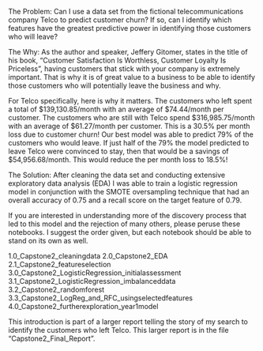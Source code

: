 The Problem: 
Can I use a data set from the fictional telecommunications company Telco to predict customer churn?  If so, can I identify which features have the greatest predictive power in identifying those customers who will leave?

The Why: 
As the author and speaker, Jeffery Gitomer, states in the title of his book, “Customer Satisfaction Is Worthless, Customer Loyalty Is Priceless”, having customers that stick with your company is extremely important. That is why it is of great value to a business to be able to identify those customers who will potentially leave the business and why. 

For Telco specifically, here is why it matters. The customers who left spent a total of $139,130.85/month with an average of $74.44/month per customer. The customers who are still with Telco spend $316,985.75/month with an average of $61.27/month per customer. This is a 30.5% per month loss due to customer churn! Our best model was able to predict 79% of the customers who would leave. If just half of the 79% the model predicted to leave Telco were convinced to stay, then that would be a savings of $54,956.68/month. This would reduce the per month loss to 18.5%!

The Solution:
After cleaning the data set and conducting extensive exploratory data analysis (EDA) I was able to train a logistic regression model in conjunction with the SMOTE oversampling technique that had an overall accuracy of 0.75 and a recall score on the target feature of 0.79. 

If you are interested in understanding more of the discovery process that led to this model and the rejection of many others, please peruse these notebooks. I suggest the order given, but each notebook should be able to stand on its own as well.

1.0_Capstone2_cleaningdata
2.0_Capstone2_EDA
2.1_Capstone2_featureselection
3.0_Capstone2_LogisticRegression_initialassessment
3.1_Capstone2_LogisticRegression_imbalanceddata
3.2_Capstone2_randomforest
3.3_Capstone2_LogReg_and_RFC_usingselectedfeatures
4.0_Capstone2_furtherexploration_year1model

This introduction is part of a larger report telling the story of my search to identify the customers who left Telco. This larger report is in the file “Capstone2_Final_Report”.

